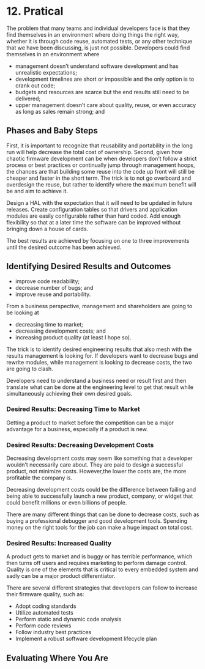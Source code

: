# 12. Pratical

The problem that many teams and
individual developers face is that they find themselves in an environment where doing
things the right way, whether it is through code reuse, automated tests, or any other
technique that we have been discussing, is just not possible. Developers could find
themselves in an environment where

- management doesn’t understand software development and has
unrealistic expectations;
- development timelines are short or impossible and the only option is
to crank out code;
- budgets and resources are scarce but the end results still need to be
delivered;
- upper management doesn’t care about quality, reuse, or even
accuracy as long as sales remain strong; and

## Phases and Baby Steps

First, it is important to recognize that reusability and portability in the long run
will help decrease the total cost of ownership. Second, given how chaotic firmware
development can be when developers don’t follow a strict process or best practices or
continually jump through management hoops, the chances are that building some reuse
into the code up front will still be cheaper and faster in the short term. The trick is to
not go overboard and overdesign the reuse, but rather to identify where the maximum
benefit will be and aim to achieve it.

Design a HAL with the expectation that it will need to be updated in future
releases. Create configuration tables so that drivers and application modules are easily
configurable rather than hard coded. Add enough flexibility so that at a later time the
software can be improved without bringing down a house of cards.

The
best results are achieved by focusing on one to three improvements until the desired
outcome has been achieved.

## Identifying Desired Results and Outcomes

- improve code readability;
- decrease number of bugs; and
- improve reuse and portability.

From a business perspective, management and shareholders are going to be looking at

- decreasing time to market;
- decreasing development costs; and
- increasing product quality (at least I hope so).

The trick is to identify desired engineering results that also mesh with the results
management is looking for. If developers want to decrease bugs and rewrite modules,
while management is looking to decrease costs, the two are going to clash.

Developers
need to understand a business need or result first and then translate what can be done
at the engineering level to get that result while simultaneously achieving their own
desired goals.

### Desired Results: Decreasing Time to Market

Getting a product to market before
the competition can be a major advantage for a business, especially if a product is new.

### Desired Results: Decreasing Development Costs

Decreasing development costs may seem like something that a developer wouldn’t
necessarily care about. They are paid to design a successful product, not minimize costs.
However,the lower the costs are, the
more profitable the company is.

Decreasing development costs could be the difference between failing and being
able to successfully launch a new product, company, or widget that could benefit
millions or even billions of people.

There are many different things that can be done to decrease costs, such as buying a
professional debugger and good development tools. Spending money on the right tools
for the job can make a huge impact on total cost.

### Desired Results: Increased Quality

A product gets to market and is buggy or has terrible
performance, which then turns off users and requires marketing to perform damage
control. Quality is one of the elements that is critical to every embedded system and
sadly can be a major product differentiator.

There are several different strategies that developers can follow to increase their
firmware quality, such as:

- Adopt coding standards
- Utilize automated tests
- Perform static and dynamic code analysis
- Perform code reviews
- Follow industry best practices
- Implement a robust software development lifecycle plan

## Evaluating Where You Are